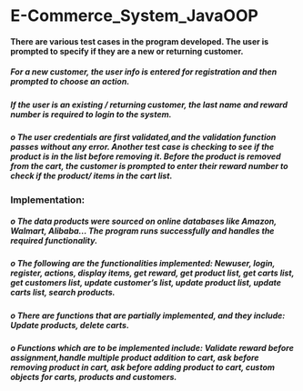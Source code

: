 # E-Commerce_System_JavaOOP

#### There are various test cases in the program developed. The user is prompted to specify if they are a new or returning customer.
##### For a new customer, the user info is entered for registration and then prompted to choose an action.
##### If the user is an existing / returning customer, the last name and reward number is required to login to the system.
##### o The user credentials are first validated,and the validation function passes without any error. Another test case is checking to see if the product is in the list before removing it. Before the product is removed from the cart, the customer is prompted to enter their reward number to check if the product/ items in the cart list.

### Implementation:

##### o The data products were sourced on online databases like Amazon, Walmart, Alibaba... The program runs successfully and handles the required functionality.

##### o The following are the functionalities implemented: Newuser, login, register, actions, display items, get reward, get product list, get carts list, get customers list, update customer’s list, update product list, update carts list, search products.

##### o There are functions that are partially implemented, and they include: Update products, delete carts.

##### o Functions which are to be implemented include: Validate reward before assignment,handle multiple product addition to cart, ask before removing product in cart, ask before adding product to cart, custom objects for carts, products and customers.
